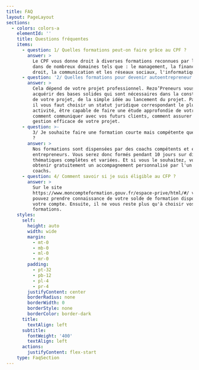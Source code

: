 ```yaml
---
title: FAQ
layout: PageLayout
sections:
  - colors: colors-a
    elementId: ''
    title: Questions fréquentes
    items:
      - question: 1/ Quelles formations peut-on faire grâce au CPF ?
        answer: >
          Le CPF vous donne droit à diverses formations reconnues par l'État
          dans de nombreux domaines tels que : le management, la finance, le
          droit, la communication et les réseaux sociaux, l'informatique etc.
      - question: '2/ Quelles formations pour devenir autoentrepreneur ? '
        answer: >
          Cela dépend de votre projet professionnel. Rezo’Preneurs vous aide à
          acquérir des bases solides qui sont nécessaires dans la construction
          de votre projet, de la simple idée au lancement du projet. Par exemple
          il vous faut choisir un statut juridique correspondant le plus à votre
          activité, être capable de faire une étude approfondie de votre projet,
          comment communiquer avec vos futurs clients, comment assurer une
          gestion efficace de votre projet.
      - question: >-
          3/ Je souhaite faire une formation courte mais compétente que choisir
          ?
        answer: >
          Nos formations sont dispensées par des coachs compétents et eux-mêmes
          entrepreneurs. Vous serez donc formés pendant 10 jours sur diverses
          thématiques complètes et variées. Et si vous le souhaitez, vous pouvez
          obtenir gratuitement un accompagnement personnalisé par l'un de nos
          coachs.
      - question: 4/ Comment savoir si je suis éligible au CFP ?
        answer: >
          Sur le site
          https://www.moncompteformation.gouv.fr/espace-prive/html/#/ vous
          pouvez prendre connaissance de votre solde de formation disponible sur
          votre compte. Ensuite, il ne vous reste plus qu'à choisir vos
          formations.
    styles:
      self:
        height: auto
        width: wide
        margin:
          - mt-0
          - mb-0
          - ml-0
          - mr-0
        padding:
          - pt-32
          - pb-12
          - pl-4
          - pr-4
        justifyContent: center
        borderRadius: none
        borderWidth: 0
        borderStyle: none
        borderColor: border-dark
      title:
        textAlign: left
      subtitle:
        fontWeight: '400'
        textAlign: left
      actions:
        justifyContent: flex-start
    type: FaqSection
---
```


